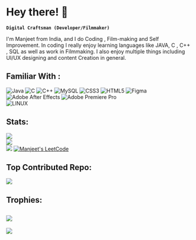 # Hey there! 👋
**`Digital Craftsman (Developer/Filmmaker)`**

I'm Manjeet from India, and I do Coding , Film-making and Self Improvement. In coding I really enjoy learning languages like JAVA, C , C++ , SQL as well as work in Filmmaking. I also enjoy  multiple things including UI/UX designing and content Creation in general. 


## Familiar With :
![Java](https://img.shields.io/badge/java-%23ED8B00.svg?style=for-the-badge&logo=java&logoColor=white) 
![C](https://img.shields.io/badge/c-%2300599C.svg?style=for-the-badge&logo=c&logoColor=white) 
![C++](https://img.shields.io/badge/c++-%2300599C.svg?style=for-the-badge&logo=c%2B%2B&logoColor=white)
![MySQL](https://img.shields.io/badge/mysql-%2300f.svg?style=for-the-badge&logo=mysql&logoColor=white)
![CSS3](https://img.shields.io/badge/css3-%231572B6.svg?style=for-the-badge&logo=css3&logoColor=white) 
![HTML5](https://img.shields.io/badge/html5-%23E34F26.svg?style=for-the-badge&logo=html5&logoColor=white) 
![Figma](https://img.shields.io/badge/figma-%23F24E1E.svg?style=for-the-badge&logo=figma&logoColor=white) 
![Adobe After Effects](https://img.shields.io/badge/Adobe%20After%20Effects-9999FF.svg?style=for-the-badge&logo=Adobe%20After%20Effects&logoColor=white) 
![Adobe Premiere Pro](https://img.shields.io/badge/Adobe%20Premiere%20Pro-9999FF.svg?style=for-the-badge&logo=Adobe%20Premiere%20Pro&logoColor=white) 	
![LINUX](https://img.shields.io/badge/Linux-FCC624?style=for-the-badge&logo=linux&logoColor=black)


## Stats:
![](https://github-readme-stats.vercel.app/api?username=manjeetio&theme=dark&hide_border=true&include_all_commits=true&count_private=true)<br/>
![](https://github-readme-streak-stats.herokuapp.com/?user=manjeetio&theme=dark&hide_border=true)<br/>
![](https://github-readme-stats.vercel.app/api/top-langs/?username=manjeetio&theme=dark&hide_border=true&include_all_commits=true&count_private=true&layout=compact)
[![Manjeet's LeetCode](https://leetcode-stats-six.vercel.app/manjeet_io=KnlnKS&theme=dark)](https://github.com/KnlnKS/leetcode-stats)

## Top Contributed Repo:
![](https://github-contributor-stats.vercel.app/api?username=manjeetio&limit=5&theme=dark&combine_all_yearly_contributions=true)
## Trophies:
![](https://github-profile-trophy.vercel.app/?username=manjeetio&theme=radical&no-frame=true&no-bg=true&margin-w=4)
---
[![](https://visitcount.itsvg.in/api?id=manjeetio&icon=4&color=10)](https://visitcount.itsvg.in)

